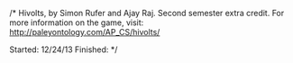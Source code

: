 /* Hivolts, by Simon Rufer and Ajay Raj.
Second semester extra credit.
For more information on the game, visit: http://paleyontology.com/AP_CS/hivolts/

Started: 12/24/13
Finished: 
*/
